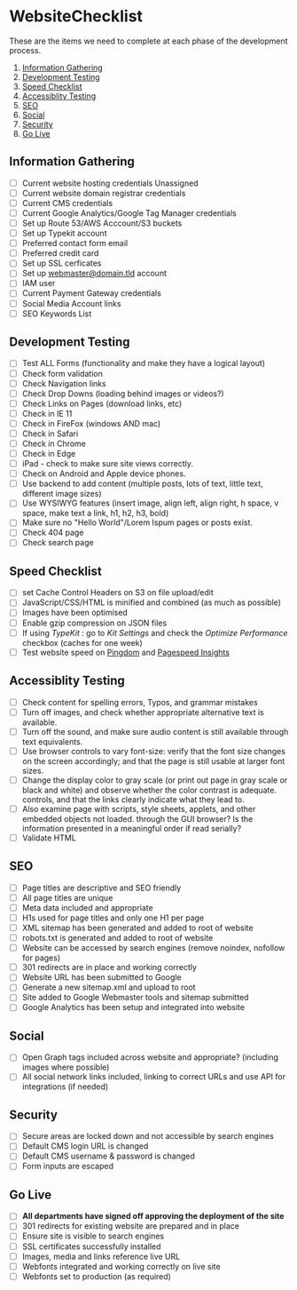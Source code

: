 # WebsiteChecklist
These are the items we need to complete at each phase of the development process.

1. [Information Gathering](#information-gathering)
2. [Development Testing](#development-testing)
3. [Speed Checklist](#speed-checklist)
4. [Accessiblity Testing](#accessiblity-testing)
5. [SEO](#seo)
6. [Social](#social)
7. [Security](#security)
8. [Go Live](#go-live)


## Information Gathering

- [ ]  Current website hosting credentials Unassigned 
- [ ]  Current website domain registrar credentials
- [ ]  Current CMS credentials
- [ ]  Current Google Analytics/Google Tag Manager credentials
- [ ]  Set up Route 53/AWS Acccount/S3 buckets
- [ ]  Set up Typekit account
- [ ]  Preferred contact form email
- [ ]  Preferred credit card
- [ ]  Set up SSL cerficates
- [ ]  Set up webmaster@domain.tld account
- [ ]  IAM user
- [ ]  Current Payment Gateway credentials
- [ ]  Social Media Account links
- [ ]  SEO Keywords List

## Development Testing

- [ ]  Test ALL Forms (functionality and make they have a logical layout) 
- [ ]  Check form validation
- [ ]  Check Navigation links
- [ ]  Check Drop Downs (loading behind images or videos?)
- [ ]  Check Links on Pages (download links, etc)
- [ ]  Check in IE 11
- [ ]  Check in FireFox (windows AND mac)
- [ ]  Check in Safari
- [ ]  Check in Chrome
- [ ]  Check in Edge
- [ ]  iPad - check to make sure site views correctly.
- [ ]  Check on Android and Apple device phones.
- [ ]  Use backend to add content (multiple posts, lots of text, little text, different image sizes)
- [ ]  Use WYSIWYG features (insert image, align left, align right, h space, v space, make text a link, h1, h2, h3, bold)
- [ ]  Make sure no "Hello World"/Lorem Ispum pages or posts exist.
- [ ]  Check 404 page
- [ ]  Check search page

## Speed Checklist

- [ ]  set Cache Control Headers on S3 on file upload/edit
- [ ]  JavaScript/CSS/HTML is minified and combined (as much as possible)
- [ ]  Images have been optimised
- [ ]  Enable gzip compression on JSON files
- [ ]  If using *TypeKit* : go to _Kit Settings_  and check the _Optimize Performance_  checkbox (caches for one week)
- [ ]  Test website speed on [Pingdom](https://tools.pingdom.com/) and [Pagespeed Insights](https://developers.google.com/speed/pagespeed/insights/)

## Accessiblity Testing

- [ ]  Check content for spelling errors, Typos, and grammar mistakes
- [ ]  Turn off images, and check whether appropriate alternative text is available. 
- [ ]  Turn off the sound, and make sure audio content is still available through text equivalents.
- [ ]  Use browser controls to vary font-size: verify that the font size changes on the screen accordingly; and that the page is still usable at larger font sizes.
- [ ]  Change the display color to gray scale (or print out page in gray scale or black and white) and observe whether the color contrast is adequate.
  controls, and that the links clearly indicate what they lead to.
- [ ]  Also examine page with scripts, style sheets, applets, and other embedded objects not loaded.
  through the GUI browser? Is the information presented in a meaningful order if read serially?
- [ ]  Validate HTML

## SEO

- [ ]  Page titles are descriptive and SEO friendly
- [ ]  All page titles are unique
- [ ]  Meta data included and appropriate
- [ ]  H1s used for page titles and only one H1 per page
- [ ]  XML sitemap has been generated and added to root of website
- [ ]  robots.txt is generated and added to root of website
- [ ]  Website can be accessed by search engines (remove noindex, nofollow for pages)
- [ ]  301 redirects are in place and working correctly
- [ ]  Website URL has been submitted to Google
- [ ]  Generate a new sitemap.xml and upload to root
- [ ]  Site added to Google Webmaster tools and sitemap submitted
- [ ]  Google Analytics has been setup and integrated into website

## Social

- [ ]  Open Graph tags included across website and appropriate? (including images where possible)
- [ ]  All social network links included, linking to correct URLs and use API for integrations (if needed)

## Security

- [ ]  Secure areas are locked down and not accessible by search engines
- [ ]  Default CMS login URL is changed
- [ ]  Default CMS username & password is changed
- [ ]  Form inputs are escaped

## Go Live 

- [ ]  **All departments have signed off approving the deployment of the site**
- [ ]  301 redirects for existing website are prepared and in place
- [ ]  Ensure site is visible to search engines
- [ ]  SSL certificates successfully installed
- [ ]  Images, media and links reference live URL
- [ ]  Webfonts integrated and working correctly on live site
- [ ]  Webfonts set to production (as required)
